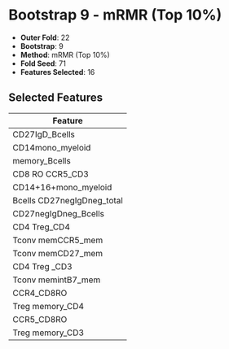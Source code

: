 # Bootstrap 9 - mRMR (Top 10%)

- **Outer Fold**: 22
- **Bootstrap**: 9
- **Method**: mRMR (Top 10%)
- **Fold Seed**: 71
- **Features Selected**: 16

## Selected Features

| Feature |
|---------|
| CD27IgD_Bcells |
| CD14mono_myeloid |
| memory_Bcells |
| CD8 RO CCR5_CD3 |
| CD14+16+mono_myeloid |
| Bcells CD27negIgDneg_total |
| CD27negIgDneg_Bcells |
| CD4 Treg_CD4 |
| Tconv memCCR5_mem |
| Tconv memCD27_mem |
| CD4 Treg _CD3 |
| Tconv memintB7_mem |
| CCR4_CD8RO |
| Treg memory_CD4 |
| CCR5_CD8RO |
| Treg memory_CD3 |
